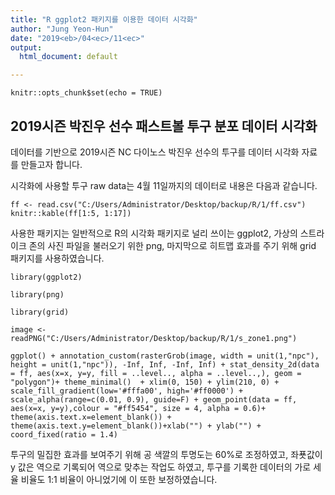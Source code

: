 ```yaml
---
title: "R ggplot2 패키지를 이용한 데이터 시각화"
author: "Jung Yeon-Hun"
date: "2019<eb>/04<ec>/11<ec>"
output:
  html_document: default

---
```


```{r setup, include=FALSE}
knitr::opts_chunk$set(echo = TRUE)
```

## 2019시즌 박진우 선수 패스트볼 투구 분포 데이터 시각화 

데이터를 기반으로 2019시즌 NC 다이노스 박진우 선수의 투구를 데이터 시각화 자료를 만들고자 합니다.

시각화에 사용할 투구 raw data는 4월 11일까지의 데이터로 내용은 다음과 같습니다. 
```{r}
ff <- read.csv("C:/Users/Administrator/Desktop/backup/R/1/ff.csv")
knitr::kable(ff[1:5, 1:17])
```

사용한 패키지는 일반적으로 R의 시각화 패키지로 널리 쓰이는 ggplot2, 가상의 스트라이크 존의 사진 파일을 불러오기 위한 png, 마지막으로 히트맵 효과를 주기 위해 grid 패키지를 사용하였습니다. 

```{r}
library(ggplot2)

library(png)

library(grid)

image <- readPNG("C:/Users/Administrator/Desktop/backup/R/1/s_zone1.png")

ggplot() + annotation_custom(rasterGrob(image, width = unit(1,"npc"), height = unit(1,"npc")), -Inf, Inf, -Inf, Inf) + stat_density_2d(data = ff, aes(x=x, y=y, fill = ..level.., alpha = ..level..,), geom = "polygon")+ theme_minimal()  + xlim(0, 150) + ylim(210, 0) + scale_fill_gradient(low='#fffa00', high='#ff0000') + scale_alpha(range=c(0.01, 0.9), guide=F) + geom_point(data = ff, aes(x=x, y=y),colour = "#ff5454", size = 4, alpha = 0.6)+ theme(axis.text.x=element_blank()) + theme(axis.text.y=element_blank())+xlab("") + ylab("") + coord_fixed(ratio = 1.4)

```

투구의 밀집한 효과를 보여주기 위해 공 색깔의 투명도는 60%로 조정하였고, 좌푯값이 y 값은 역으로 기록되어 역으로 맞추는 작업도 하였고, 투구를 기록한 데이터의 가로 세율 비율도 1:1 비율이 아니었기에 이 또한 보정하였습니다.